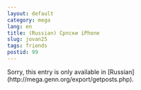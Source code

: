 ```yaml
---
layout: default
category: mega
lang: en
title: (Russian) Српски iPhone
slug: jovan25
tags: friends 
postid: 99
---
```

<p>Sorry, this entry is only available in [Russian](http://mega.genn.org/export/getposts.php).</p>